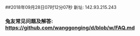 ##2018年09月28日07时12分07秒 新址: 142.93.215.243
### 兔友常见问题及解答: https://github.com/wanggonging/d/blob/w/FAQ.md
